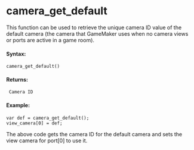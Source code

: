 # camera_get_default

This function can be used to retrieve the unique camera ID value of the
default camera (the camera that GameMaker uses when no camera views or
ports are active in a game room).

#### Syntax:

``` gml
camera_get_default()
```

#### Returns:

``` gml
 Camera ID
```

#### Example:

``` gml
var def = camera_get_default();
view_camera[0] = def;
```

The above code gets the camera ID for the default camera and sets the
view camera for port\[0\] to use it.
